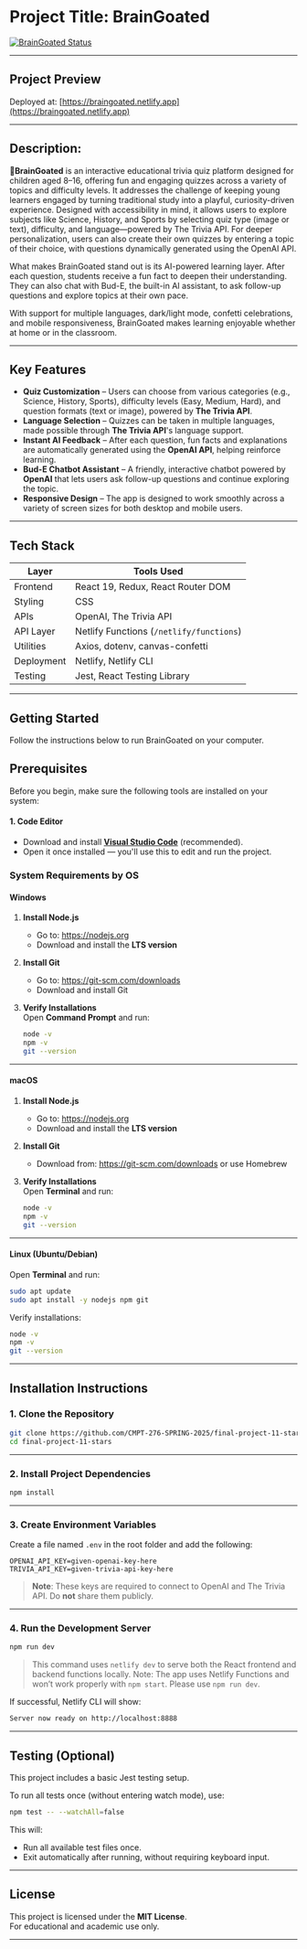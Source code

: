 # Project Title: BrainGoated

[![BrainGoated Status](https://img.shields.io/uptimerobot/status/m799396409-636acff0ba0f55d0904943e0?label=BrainGoated%20Status&style=flat-square)](https://stats.uptimerobot.com/I4KtZdeNvh)

---

## Project Preview

Deployed at: [https://braingoated.netlify.app](https://braingoated.netlify.app)  

---

## Description:

**🌱BrainGoated** is an interactive educational trivia quiz platform designed for children aged 8–16, offering fun and engaging quizzes across a variety of topics and difficulty levels. It addresses the challenge of keeping young learners engaged by turning traditional study into a playful, curiosity-driven experience. Designed with accessibility in mind, it allows users to explore subjects like Science, History, and Sports by selecting quiz type (image or text), difficulty, and language—powered by The Trivia API. For deeper personalization, users can also create their own quizzes by entering a topic of their choice, with questions dynamically generated using the OpenAI API.

What makes BrainGoated stand out is its AI-powered learning layer. After each question, students receive a fun fact to deepen their understanding. They can also chat with Bud-E, the built-in AI assistant, to ask follow-up questions and explore topics at their own pace.

With support for multiple languages, dark/light mode, confetti celebrations, and mobile responsiveness, BrainGoated makes learning enjoyable whether at home or in the classroom.

---

## Key Features

- **Quiz Customization** – Users can choose from various categories (e.g., Science, History, Sports), difficulty levels (Easy, Medium, Hard), and question formats (text or image), powered by **The Trivia API**.
- **Language Selection** – Quizzes can be taken in multiple languages, made possible through **The Trivia API**'s language support.
- **Instant AI Feedback** – After each question, fun facts and explanations are automatically generated using the **OpenAI API**, helping reinforce learning.
- **Bud-E Chatbot Assistant** – A friendly, interactive chatbot powered by **OpenAI** that lets users ask follow-up questions and continue exploring the topic.
- **Responsive Design** – The app is designed to work smoothly across a variety of screen sizes for both desktop and mobile users.


---

## Tech Stack

| Layer         | Tools Used                             |
|---------------|----------------------------------------|
| Frontend      | React 19, Redux, React Router DOM      |
| Styling       | CSS                                    |
| APIs          | OpenAI, The Trivia API                 |
| API Layer     | Netlify Functions (`/netlify/functions`) |
| Utilities     | Axios, dotenv, canvas-confetti         |
| Deployment    | Netlify, Netlify CLI                   |
| Testing       | Jest, React Testing Library            |

---

## Getting Started

Follow the instructions below to run BrainGoated on your computer.

## Prerequisites

Before you begin, make sure the following tools are installed on your system:

#### 1. Code Editor

- Download and install **[Visual Studio Code](https://code.visualstudio.com/)** (recommended).
- Open it once installed — you'll use this to edit and run the project.

### System Requirements by OS

#### Windows
1. **Install Node.js**  
   - Go to: https://nodejs.org  
   - Download and install the **LTS version**

2. **Install Git**  
   - Go to: https://git-scm.com/downloads  
   - Download and install Git

3. **Verify Installations**  
   Open **Command Prompt** and run:
   ```bash
   node -v
   npm -v
   git --version
   ```
---

#### macOS
1. **Install Node.js**  
   - Go to: https://nodejs.org  
   - Download and install the **LTS version**

2. **Install Git**  
   - Download from: https://git-scm.com/downloads or use Homebrew

3. **Verify Installations**  
   Open **Terminal** and run:
   ```bash
   node -v
   npm -v
   git --version
   ```
---

#### Linux (Ubuntu/Debian)
Open **Terminal** and run:
```bash
sudo apt update
sudo apt install -y nodejs npm git
```

Verify installations:
```bash
node -v
npm -v
git --version
```

---

## Installation Instructions

### 1. Clone the Repository
```bash
git clone https://github.com/CMPT-276-SPRING-2025/final-project-11-stars.git
cd final-project-11-stars
```

---

### 2. Install Project Dependencies
```bash
npm install
```

---

### 3. Create Environment Variables
Create a file named `.env` in the root folder and add the following:
```env
OPENAI_API_KEY=given-openai-key-here
TRIVIA_API_KEY=given-trivia-api-key-here
```
> **Note**: These keys are required to connect to OpenAI and The Trivia API. Do **not** share them publicly.

---

### 4. Run the Development Server

```bash
npm run dev
```
> This command uses `netlify dev` to serve both the React frontend and backend functions locally.
> Note: The app uses Netlify Functions and won’t work properly with `npm start`. Please use `npm run dev`.

If successful, Netlify CLI will show:
```bash
Server now ready on http://localhost:8888
```
---

## Testing (Optional)
This project includes a basic Jest testing setup.

To run all tests once (without entering watch mode), use:
```bash
npm test -- --watchAll=false
```
This will:

- Run all available test files once.
- Exit automatically after running, without requiring keyboard input.
---

## License
This project is licensed under the **MIT License**.  
For educational and academic use only.

---
